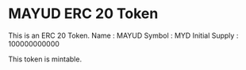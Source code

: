 # MAYUD ERC 20 Token

This is an ERC 20 Token.
Name : MAYUD
Symbol : MYD
Initial Supply : 100000000000

This token is mintable.


